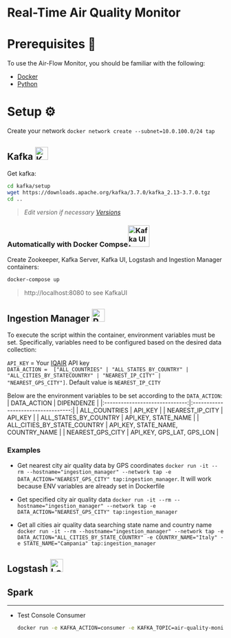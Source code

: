 # Real-Time Air Quality Monitor

# Prerequisites 📜
To use the Air-Flow Monitor, you should be familiar with the following:
- [Docker](https://www.docker.com/)
- [Python](https://www.python.org/)

# Setup ⚙️
Create your network `docker network create --subnet=10.0.100.0/24 tap`

## Kafka <img src="https://cdn.iconscout.com/icon/free/png-512/free-kafka-282292.png?f=webp&w=256" alt="Kafka Image" width="30">
Get kafka:
```bash
cd kafka/setup
wget https://downloads.apache.org/kafka/3.7.0/kafka_2.13-3.7.0.tgz
cd ..
```
> *Edit version if necessary [Versions](https://downloads.apache.org/kafka/)*

### Automatically with Docker Compse<img src="https://cdn4.iconfinder.com/data/icons/logos-and-brands/512/97_Docker_logo_logos-256.png" alt="Kafka UI Image" width="50">

Create Zookeeper, Kafka Server, Kafka UI, Logstash and Ingestion Manager containers:
```bash
docker-compose up
```

> http://localhost:8080 to see KafkaUI


## Ingestion Manager <img src="https://cdn4.iconfinder.com/data/icons/logos-and-brands/512/267_Python_logo-256.png" alt="Python Image" width="30">

To execute the script within the container, environment variables must be set. Specifically, variables need to be configured based on the desired data collection:

`API_KEY` = Your [IQAIR](https://www.iqair.com) API key  
`DATA_ACTION =  ["ALL_COUNTRIES" | "ALL_STATES_BY_COUNTRY" | "ALL_CITIES_BY_STATECOUNTRY" | "NEAREST_IP_CITY" | "NEAREST_GPS_CITY"]`. Default value is `NEAREST_IP_CITY`


Below are the environment variables to be set according to the `DATA_ACTION`:
|           DATA_ACTION          |               DIPENDENZE           |
|:------------------------------:|:----------------------------------:|
|          ALL_COUNTRIES         |               API_KEY              |
|         NEAREST_IP_CITY        |               API_KEY              |
|       ALL_STATES_BY_COUNTRY    |           API_KEY, STATE_NAME      |
| ALL_CITIES_BY_STATE_COUNTRY    |  API_KEY, STATE_NAME, COUNTRY_NAME |
|          NEAREST_GPS_CITY      |      API_KEY, GPS_LAT, GPS_LON     |


### Examples
- Get nearest city air quality data by GPS coordinates `docker run -it --rm --hostname="ingestion_manager" --network tap -e DATA_ACTION="NEAREST_GPS_CITY" tap:ingestion_manager`. It will work because ENV variables are already set in Dockerfile

- Get specified city air quality data `docker run -it --rm --hostname="ingestion_manager" --network tap -e DATA_ACTION="NEAREST_GPS_CITY" tap:ingestion_manager`

- Get all cities air quality data searching state name and country name `docker run -it --rm --hostname="ingestion_manager" --network tap -e DATA_ACTION="ALL_CITIES_BY_STATE_COUNTRY" -e COUNTRY_NAME="Italy" -e STATE_NAME="Campania" tap:ingestion_manager`

## Logstash <img src="https://cdn.iconscout.com/icon/free/png-512/free-logstash-3521553-2944971.png?f=webp&w=256" alt="Logstash Image" width="30">


## Spark

---


- Test Console Consumer
    ```bash
    docker run -e KAFKA_ACTION=consumer -e KAFKA_TOPIC=air-quality-monitor --network tap -it tap:kafka
    ```